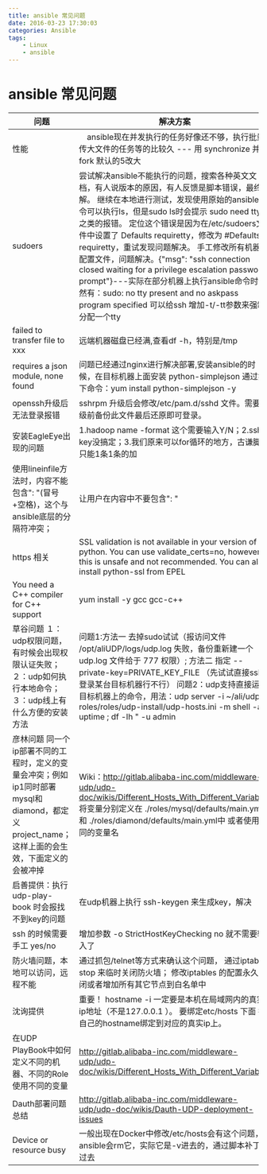 ```yaml
---
title: ansible 常见问题
date: 2016-03-23 17:30:03
categories: Ansible
tags:
	- Linux
    - ansible
---
```






# ansible 常见问题

|    问题   |   解决方案   |
|-----------|-----------|
| 性能　|　ansible现在并发执行的任务好像还不够，执行批量传大文件的任务等的比较久 --- 用 synchronize  并将 fork 默认的5改大 |
| sudoers | 尝试解决ansible不能执行的问题，搜索各种英文文档，有人说版本的原因，有人反馈是脚本错误，最终无解。 继续在本地进行测试，发现使用原始的ansible命令可以执行ls，但是sudo ls时会提示 sudo need tty 之类的报错。 定位这个错误是因为在/etc/sudoers文件中设置了  Defaults requiretty，修改为 #Defaults requiretty，重试发现问题解决。 手工修改所有机器的配置文件，问题解决。{"msg": "ssh connection closed waiting for a privilege escalation password prompt"}---实际在部分机器上执行ansible命令时仍然有：sudo: no tty present and no askpass program specified  可以给ssh 增加-t/-tt参数来强制分配一个tty |
| failed to transfer file to  xxx   | 远端机器磁盘已经满,查看df -h，特别是/tmp |
| requires a json module, none found         |     问题已经通过nginx进行解决部署,安装ansible的时候，在目标机器上面安装 python-simplejson 通过如下命令：yum install python-simplejson -y  |
| openssh升级后无法登录报错         |     sshrpm 升级后会修改/etc/pam.d/sshd 文件。需要升级前备份此文件最后还原即可登录。      |
| 安装EagleEye出现的问题         |     1.hadoop name -format 这个需要输入Y/N；2.ssh-key没搞定；3.我们原来可以for循环的地方，古谦脚本只能1条1条的加      |
| 使用lineinfile方法时，内容不能包含": "(冒号+空格)，这个与ansible底层的分隔符冲突；|让用户在内容中不要包含": "|
| https 相关|SSL validation is not available in your version of python. You can use validate_certs=no, however this is unsafe and not recommended. You can also install python-ssl from EPEL|
| You need a C++ compiler for C++ support         |     yum install -y gcc gcc-c++      |
| 草谷问题  １：udp权限问题，有时候会出现权限认证失败；２：udp如何执行本地命令；　３：udp线上有什么方便的安装方法        |    问题1:方法一 去掉sudo试试（报访问文件 /opt/aliUDP/logs/udp.log 失败，备份重新建一个udp.log 文件给于 777 权限）; 方法二 指定 --private-key=PRIVATE_KEY_FILE （先试试直接ssh登录某台目标机器行不行）  问题2：udp支持直接运行目标机器上的命令，用法：udp server  -i ~/ali/udp-roles/roles/udp-install/udp-hosts.ini  -m shell -a " uptime ; df -lh " -u admin   |
|彦林问题  同一个ip部署不同的工程时，定义的变量会冲突；例如ip1同时部署mysql和diamond，都定义project_name；这样上面的会生效，下面定义的会被冲掉         |  Wiki：http://gitlab.alibaba-inc.com/middleware-udp/udp-doc/wikis/Different_Hosts_With_Different_Variables  将变量分别定义在 ./roles/mysql/defaults/main.yml 和 ./roles/diamond/defaults/main.yml中 或者使用不同的变量名 |
| 启善提供：执行udp-play-book 时会报找不到key的问题         |     在udp机器上执行 ssh-keygen 来生成key，解决   |
| ssh 的时候需要手工 yes/no | 增加参数 -o StrictHostKeyChecking no 就不需要输入了 |
|防火墙问题，本地可以访问，远程不能| 通过抓包/telnet等方式来确认这个问题， 通过iptables stop 来临时关闭防火墙； 修改iptables 的配置永久关闭或者增加所有其它节点到白名单中 |
|沈询提供|重要！ hostname -i 一定要是本机在局域网内的真实ip地址（不是127.0.0.1 ）。  要绑定etc/hosts 下面 把自己的hostname绑定到对应的真实ip上。 |
| 在UDP PlayBook中如何定义不同的机器、不同的Role使用不同的变量 | http://gitlab.alibaba-inc.com/middleware-udp/udp-doc/wikis/Different_Hosts_With_Different_Variables  |
|Dauth部署问题总结| http://gitlab.alibaba-inc.com/middleware-udp/udp-doc/wikis/Dauth-UDP-deployment-issues |
|Device or resource busy| 一般出现在Docker中修改/etc/hosts会有这个问题，ansible会rm它，实际它是-v进去的，通过脚本补丁绕过去 |


